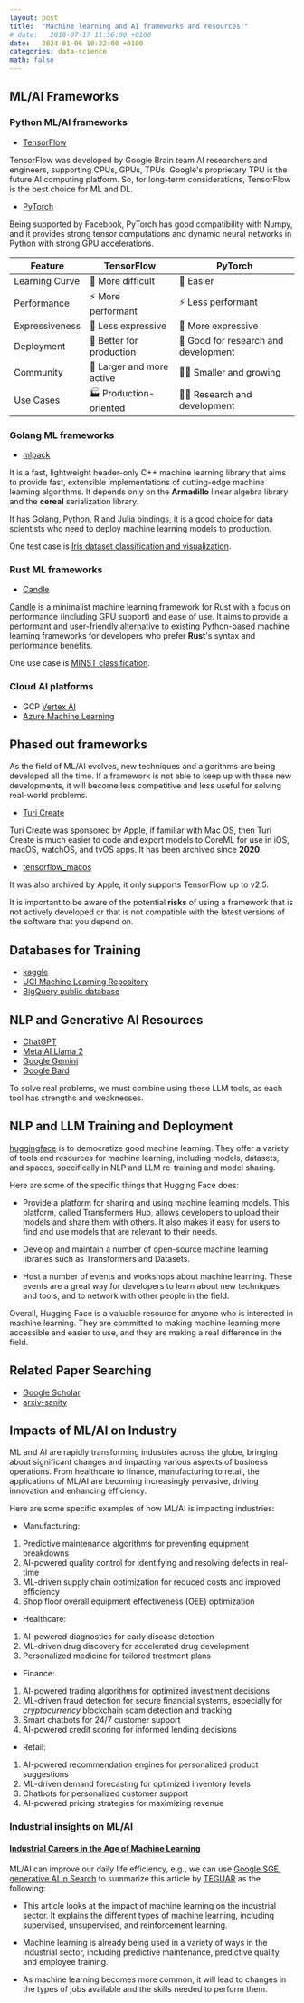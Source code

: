 ```yaml
---
layout: post
title:  "Machine learning and AI frameworks and resources!"
# date:   2018-07-17 11:56:00 +0100
date:   2024-01-06 10:22:00 +0100
categories: data-science
math: false
---
```


## ML/AI Frameworks

### Python ML/AI frameworks
* [TensorFlow](https://www.tensorflow.org)

TensorFlow was developed by Google Brain team AI researchers and engineers, supporting CPUs, GPUs, TPUs. Google's proprietary TPU is the future AI computing platform. So, for long-term considerations, TensorFlow is the best choice for ML and DL.
 
* [PyTorch](https://pytorch.orgturi)

Being supported by Facebook, PyTorch has good compatibility with Numpy, and it provides strong tensor computations and dynamic neural networks in Python with strong GPU accelerations.

| Feature | TensorFlow | PyTorch |
|---|---|---|
| Learning Curve | 🚀 More difficult | 🚀 Easier |
| Performance | ⚡ More performant | ⚡ Less performant |
| Expressiveness | 💨 Less expressive | 💨 More expressive |
| Deployment | 💪 Better for production | 🤼 Good for research and development |
| Community | 👥 Larger and more active | 👨‍💻 Smaller and growing |
| Use Cases | 🏭 Production-oriented | 👩‍🔬 Research and development |

### Golang ML frameworks
* [mlpack][mlpack]

It is a fast, lightweight header-only C++ machine learning library that aims to provide fast, extensible implementations of cutting-edge machine learning algorithms. It depends only on the **Armadillo** linear algebra library and the **cereal** serialization library.

 It has Golang, Python, R and Julia bindings, it is a good choice for data scientists who need to deploy machine learning models to production.

One test case is [Iris dataset classification and visualization][GoML].

### Rust ML frameworks
* [Candle][Candle]

[Candle][Candle] is a minimalist machine learning framework for Rust with a focus on performance (including GPU support) and ease of use. It aims to provide a performant and user-friendly alternative to existing Python-based machine learning frameworks for developers who prefer **Rust**'s syntax and performance benefits.

One use case is [MINST classification][CandleMinst].

### Cloud AI platforms
* GCP [Vertex AI][VertexAI]
* [Azure Machine Learning][AzureML]

## Phased out frameworks
As the field of ML/AI evolves, new techniques and algorithms are being developed all the time. If a framework is not able to keep up with these new developments, it will become less competitive and less useful for solving real-world problems.
* [Turi Create][turicreate]

Turi Create was sponsored by Apple, if familiar with Mac OS, then Turi Create is much easier to code and export models to CoreML for use in iOS, macOS, watchOS, and tvOS apps. It has been archived since **2020**.

* [tensorflow_macos][tensorflowMacos]

It was also archived by Apple, it only supports TensorFlow up to v2.5.

It is important to be aware of the potential **risks** of using a framework that is not actively developed or that is not compatible with the latest versions of the software that you depend on.


## Databases for Training

* [kaggle](https://www.kaggle.com/datasets)
* [UCI Machine Learning Repository](https://archive.ics.uci.edu/ml/datasets.html)
* [BigQuery public database][BigQuery]

## NLP and Generative AI Resources
* [ChatGPT][ChatGPT]
* [Meta AI Llama 2][Llama2]
* [Google Gemini][gemini]
* [Google Bard][bard]

To solve real problems, we must combine using these LLM tools, as each tool has strengths and weaknesses.

## NLP and LLM Training and Deployment
[huggingface][huggingface] is to democratize good machine learning. They offer a variety of tools and resources for machine learning, including models, datasets, and spaces, specifically in NLP and LLM re-training and model sharing.

Here are some of the specific things that Hugging Face does:

* Provide a platform for sharing and using machine learning models. This platform, called Transformers Hub, allows developers to upload their models and share them with others. It also makes it easy for users to find and use models that are relevant to their needs.

* Develop and maintain a number of open-source machine learning libraries such as Transformers and Datasets.

* Host a number of events and workshops about machine learning. These events are a great way for developers to learn about new techniques and tools, and to network with other people in the field.

Overall, Hugging Face is a valuable resource for anyone who is interested in machine learning. They are committed to making machine learning more accessible and easier to use, and they are making a real difference in the field.

## Related Paper Searching

* [Google Scholar](https://scholar.google.se)
* [arxiv-sanity](https://www.arxiv-sanity.com)

## Impacts of ML/AI on Industry 
ML and AI are rapidly transforming industries across the globe, bringing about significant changes and impacting various aspects of business operations. From healthcare to finance, manufacturing to retail, the applications of ML/AI are becoming increasingly pervasive, driving innovation and enhancing efficiency.

Here are some specific examples of how ML/AI is impacting industries:

- Manufacturing:

1. Predictive maintenance algorithms for preventing equipment breakdowns
1. AI-powered quality control for identifying and resolving defects in real-time
1. ML-driven supply chain optimization for reduced costs and improved efficiency
1. Shop floor overall equipment effectiveness (OEE) optimization

- Healthcare:

1. AI-powered diagnostics for early disease detection
1. ML-driven drug discovery for accelerated drug development
1. Personalized medicine for tailored treatment plans

- Finance:

1. AI-powered trading algorithms for optimized investment decisions
1. ML-driven fraud detection for secure financial systems, especially for _cryptocurrency_ blockchain scam detection and tracking
1. Smart chatbots for 24/7 customer support
1. AI-powered credit scoring for informed lending decisions

- Retail:

1. AI-powered recommendation engines for personalized product suggestions
1. ML-driven demand forecasting for optimized inventory levels
1. Chatbots for personalized customer support
1. AI-powered pricing strategies for maximizing revenue

### Industrial insights on ML/AI
#### [Industrial Careers in the Age of Machine Learning][teguar]

ML/AI can improve our daily life efficiency, e.g., we can use [Google SGE, generative AI in Search][SGELab] to summarize this article by [TEGUAR][teguar] as the following:

* This article looks at the impact of machine learning on the industrial sector. It explains the different types of machine learning, including supervised, unsupervised, and reinforcement learning.

* Machine learning is already being used in a variety of ways in the industrial sector, including predictive maintenance, predictive quality, and employee training.

* As machine learning becomes more common, it will lead to changes in the types of jobs available and the skills needed to perform them.





[turicreate]: https://github.com/apple/turicreate
[tensorflowMacos]: https://github.com/apple/tensorflow_macos
[VertexAI]: https://cloud.google.com/vertex-ai
[AzureML]: https://azure.microsoft.com/en-us/products/machine-learning
[ChatGPT]: https://openai.com/chatgpt
[Llama2]: https://ai.meta.com/llama/
[gemini]: https://www.gemini.com/
[bard]: https://bard.google.com/
[huggingface]: https://huggingface.co/
[BigQuery]: https://cloud.google.com/bigquery
[Candle]: https://github.com/huggingface/candle/
[mlpack]: https://www.mlpack.org/
[GoML]: https://plotsignal.com/data-science/2022/12/27/plotlib-in-go.html
[CandleMinst]: https://x.com/biajia/status/1711375014136529292?s=20
[teguar]: https://teguar.com/industrial-careers-in-the-age-of-machine-learning/
[SGELab]: https://labs.google.com/search?authuser=0&source=srp&is=ag
